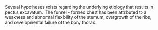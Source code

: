 Several hypotheses exists regarding the underlying etiology that results in pectus excavatum.  The funnel - formed chest has been attributed to a weakness and abnormal flexibility of the sternum, overgrowth of the ribs, and developmental failure of the bony thorax.